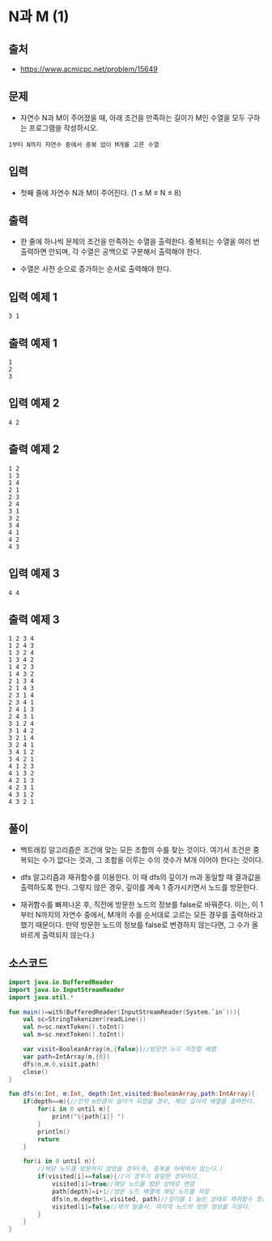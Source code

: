 # N과 M (1)

## 출처

* https://www.acmicpc.net/problem/15649

## 문제

* 자연수 N과 M이 주어졌을 때, 아래 조건을 만족하는 길이가 M인 수열을 모두 구하는 프로그램을 작성하시오.

```1부터 N까지 자연수 중에서 중복 없이 M개를 고른 수열```

## 입력

* 첫째 줄에 자연수 N과 M이 주어진다. (1 ≤ M ≤ N ≤ 8)

## 출력

* 한 줄에 하나씩 문제의 조건을 만족하는 수열을 출력한다. 중복되는 수열을 여러 번 출력하면 안되며, 각 수열은 공백으로 구분해서 출력해야 한다.

* 수열은 사전 순으로 증가하는 순서로 출력해야 한다.

## 입력 예제 1

```3 1```

## 출력 예제 1

```
1
2
3
```

## 입력 예제 2

```4 2```

## 출력 예제 2

```
1 2
1 3
1 4
2 1
2 3
2 4
3 1
3 2
3 4
4 1
4 2
4 3
```

## 입력 예제 3

```4 4```

## 출력 예제 3

```
1 2 3 4
1 2 4 3
1 3 2 4
1 3 4 2
1 4 2 3
1 4 3 2
2 1 3 4
2 1 4 3
2 3 1 4
2 3 4 1
2 4 1 3
2 4 3 1
3 1 2 4
3 1 4 2
3 2 1 4
3 2 4 1
3 4 1 2
3 4 2 1
4 1 2 3
4 1 3 2
4 2 1 3
4 2 3 1
4 3 1 2
4 3 2 1
```

## 풀이

* 백트래킹 알고리즘은 조건에 맞는 모든 조합의 수를 찾는 것이다. 여기서 조건은 중복되는 수가 없다는 것과, 그 조합을 이루는 수의 갯수가 M개 이어야 한다는 것이다.

* dfs 알고리즘과 재귀함수를 이용한다. 이 때 dfs의 깊이가 m과 동일할 때 결과값을 출력하도록 한다. 그렇지 않은 경우, 깊이를 계속 1 증가시키면서 노드를 방문한다.

* 재귀함수를 빠져나온 후, 직전에 방문한 노드의 정보를 false로 바꿔준다. 이는, 이 1부터 N까지의 자연수 중에서, M개의 수를 순서대로 고르는 모든 경우를 출력하라고 했기 때문이다. 만약 방문한 노드의 정보를 false로 변경하지 않는다면, 그 수가 올바르게 출력되지 않는다.)

## 소스코드

```kotlin
import java.io.BufferedReader
import java.io.InputStreamReader
import java.util.*

fun main()=with(BufferedReader(InputStreamReader(System.`in`))){
    val sc=StringTokenizer(readLine())
    val n=sc.nextToken().toInt()
    val m=sc.nextToken().toInt()

    var visit=BooleanArray(n,{false})//방문한 노드 저장할 배열
    var path=IntArray(m,{0})
    dfs(n,m,0,visit,path)
    close()
}

fun dfs(n:Int, m:Int, depth:Int,visited:BooleanArray,path:IntArray){
    if(depth==m){//만약 m만큼의 길이가 되었을 경우, 해당 길이의 배열을 출력한다.
        for(i in 0 until m){
            print("${path[i]} ")
        }
        println()
        return
    }

    for(i in 0 until n){
        //해당 노드를 방문하지 않았을 경우(즉, 중복을 허락하지 않는다.)
        if(visited[i]==false){//이 경우가 유망한 경우이다.
            visited[i]=true//해당 노드를 방문 상태로 변경
            path[depth]=i+1//방문 노드 배열에 해당 노드를 저장
            dfs(n,m,depth+1,visited, path)//깊이를 1 늘린 상태로 재귀함수 호출
            visited[i]=false//재귀 탈출시, 마지막 노드의 방문 정보를 지운다.
        }
    }
}
```
